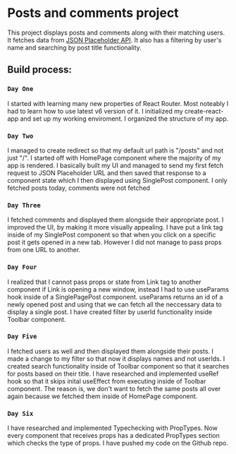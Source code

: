 # Posts and comments project

This project displays posts and comments along with their matching users. It fetches data from [JSON Placeholder API](https://jsonplaceholder.typicode.com/). It also has a filtering by user's name and searching by post title functionality.  

## Build process:

### `Day One`

I started with learning many new properties of React Router. Most noteably I had to learn how to use latest v6 version of it.
I initialized my create-react-app and set up my working enviroment.
I organized the structure of my app.

### `Day Two`

I managed to create redirect so that my default url path is "/posts" and not just "/".
I started off with HomePage component where the majority of my app is rendered.
I basically built my UI and managed to send my first fetch request to JSON Placeholder URL and then saved that response to a component state which I then displayed using SinglePost component.
I only fetched posts today, comments were not fetched

### `Day Three`

I fetched comments and displayed them alongside their appropriate post.
I improved the UI, by making it more visually appealing.
I have put a link tag inside of my SinglePost component so that when you click on a specific post it gets opened in a new tab.
However I did not manage to pass props from one URL to another.

### `Day Four`

I realized that I cannot pass props or state from Link tag to another component if Link is opening a new window, instead I had to use useParams hook inside of a SinglePagePost component. useParams returns an id of a newly opened post and using that we can fetch all the neccessary data to display a single post.
I have created filter by userId functionality inside Toolbar component.

### `Day Five`

I fetched users as well and then displayed them alongside their posts.
I made a change to my filter so that now it displays names and not userIds.
I created search functionality inside of Toolbar component so that it searches for posts based on their title.
I have researched and implemented useRef hook so that it skips inital useEffect from executing inside of Toolbar component. The reason is, we don't
want to fetch the same posts all over again because we fetched them inside of HomePage component.

### `Day Six`

I have researched and implemented Typechecking with PropTypes. Now every component that receives props has a dedicated PropTypes section which checks
the type of props.
I have pushed my code on the Github repo.